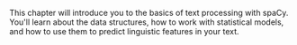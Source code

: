 This chapter will introduce you to the basics of text processing with spaCy. You'll learn about the data structures, how to work with statistical models, and how to use them to predict linguistic features in your text.
